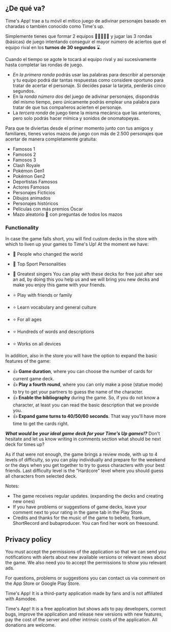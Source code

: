 ## ¿De qué va?
Time's App! trae a tu móvil el mítico juego de adivinar personajes basado en charadas o también conocido como Time's up.

Simplemente tienes que formar 2 equipos 🧑🏾‍🤝‍🧑🏼 y jugar las 3 rondas (básicas) de juego intentando conseguir el mayor número de aciertos que el equipo rival en los **turnos de 30 segundos** ⌛.

Cuando el tiempo se agote le tocará al equipo rival y así sucesivamente hasta completar las rondas de juego.

- *En la primera ronda* podrás usar las palabras para describir al personaje y tu equipo podrá dar tantas respuestas como considere oportuno para tratar de acertar el personaje. Si decides pasar la tarjeta, perderás cinco segundos.
- En la *ronda número dos* del juego de adivinar personajes, dispondrás del mismo tiempo, pero únicamente podrás emplear una palabra para tratar de que tus compañeros acierten el personaje.
- La *tercera ronda* de juego tiene la misma mecánica que las anteriores, pero solo podrás hacer mímica y sonidos de onomatopeyas.

Para que te diviertas desde el primer momento junto con tus amigos y familiares, tienes varios mazos de juego con más de 2.500 personajes que acertar de manera completamente gratuita:
- Famosos 1
- Famosos 2
- Famosos 3
- Clash Royale
- Pokémon Gen1
- Pokémon Gen2
- Deportistas Famosos
- Actores Famosos
- Personajes Ficticios
- Dibujos animados
- Personajes históricos
- Películas con más premios Óscar
- Mazo aleatorio 🔀 con preguntas de todos los mazos

### Functionality
In case the game falls short, you will find custom decks in the store with which to liven up your games to Time's Up! At the moment we have:
- 👩 People who changed the world
- 🦺 Top Sport Personalities
- 🦒 Greatest singers
You can play with these decks for free just after see an ad, by doing this you help us and we will bring you new decks and make you enjoy this game with your friends.

- ⭐ Play with friends or family
- ⭐ Learn vocabulary and general culture
- ⭐ For all ages
- ⭐ Hundreds of words and descriptions
- ⭐ Works on all devices

In addition, also in the store you will have the option to expand the basic features of the game:
- 👍 **Game duration**, where you can choose the number of cards for current game deck.
- 👍 **Play a fourth round**, where you can only make a pose (statue mode) to try to get your partners to guess the name of the character.
- 👍 **Enable the bibliography** during the game. So, if you do not know a character, at least you can read the basic description that we provide you.
- 👍 **Expand game turns to 40/50/60 seconds**. That way you'll have more time to get the cards right.

***What would be your ideal game deck for your Time's Up games!?*** Don't hesitate and let us know writing in comments section what should be next deck for times up?

As if that were not enough, the game brings a review mode, with up to 4 levels of difficulty, so you can play individually and prepare for the weekend or the days when you get together to try to guess characters with your best friends. Last difficulty level is the "Hardcore" level where you should guess all characters from selected deck.

Notes:
- The game receives regular updates. (expanding the decks and creating new ones)
- If you have problems or suggestions of game decks, leave your comment next to your rating in the game tab in the Play Store.
- Credits and thanks for the music of the game to bebeto, frankum, ShortRecord and bubaproducer. You can find her work on freesound.

## Privacy policy

You must accept the permissions of the application so that we can send you notifications with alerts about new available versions or relevant news about the game. We also need you to accept the permissions to show you relevant ads.

For questions, problems or suggestions you can contact us via comment on the App Store or Google Play Store.

Time's App! It is a third-party application made by fans and is not affiliated with Asmodee.

Time's App! It is a free application but shows ads to pay developers, correct bugs, improve the application and release new versions with new features, pay the cost of the server and other intrinsic costs of the application. All donations are welcome.
